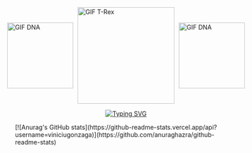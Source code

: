 <div style="display: flex; justify-content: center; align-items: center; gap: 10px;">
  <img src="https://i.giphy.com/media/v1.Y2lkPTc5MGI3NjExZjlvc3RoeHd1aHVoc3h6aGZvNDgyb3ZxNDE2ZHJiZmJvNGtuZmc5NCZlcD12MV9pbnRlcm5hbF9naWZfYnlfaWQmY3Q9cw/WmunPY9JAIwfobtjgs/giphy.gif" height="150" style="flex: 1;" alt="GIF DNA">
  <img src="https://media.giphy.com/media/2zcpTzSZGQrDgX6Gc2/giphy.gif?cid=ecf05e47nhud3oluner6olkaufbg45e76z33quxdrnaeuy0w&ep=v1_gifs_related&rid=giphy.gif&ct=g" height="220" style="flex: 3;" alt="GIF T-Rex">
  <img src="https://i.giphy.com/media/v1.Y2lkPTc5MGI3NjExZjlvc3RoeHd1aHVoc3h6aGZvNDgyb3ZxNDE2ZHJiZmJvNGtuZmc5NCZlcD12MV9pbnRlcm5hbF9naWZfYnlfaWQmY3Q9cw/WmunPY9JAIwfobtjgs/giphy.gif" height="150" style="flex: 1;" alt="GIF DNA">
</div>


<div><p align="center">
    <a href="https://git.io/typing-svg">
        <img src="https://readme-typing-svg.herokuapp.com?font=Fira+Code&pause=1000&color=5353EC&width=435&lines=hello!+welcome+to+my+profile;My+name+is+Vin%C3%ADcius+and+I'm+16+years+old!" alt="Typing SVG" />
    </a>
</p> <div> 

<div>
  [![Anurag's GitHub stats](https://github-readme-stats.vercel.app/api?username=viniciugonzaga)](https://github.com/anuraghazra/github-readme-stats) 
</div>














